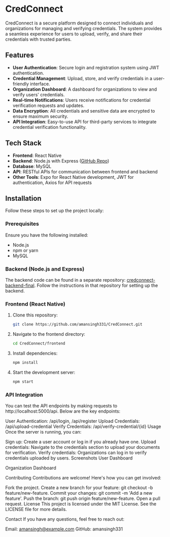 # CredConnect

CredConnect is a secure platform designed to connect individuals and organizations for managing and verifying credentials. The system provides a seamless experience for users to upload, verify, and share their credentials with trusted parties.

## Features

- **User Authentication**: Secure login and registration system using JWT authentication.
- **Credential Management**: Upload, store, and verify credentials in a user-friendly interface.
- **Organization Dashboard**: A dashboard for organizations to view and verify users' credentials.
- **Real-time Notifications**: Users receive notifications for credential verification requests and updates.
- **Data Encryption**: All credentials and sensitive data are encrypted to ensure maximum security.
- **API Integration**: Easy-to-use API for third-party services to integrate credential verification functionality.

## Tech Stack

- **Frontend**: React Native
- **Backend**: Node.js with Express ([GitHub Repo](https://github.com/amansingh331/credconnect-backend-final))
- **Database**: MySQL
- **API**: RESTful APIs for communication between frontend and backend
- **Other Tools**: Expo for React Native development, JWT for authentication, Axios for API requests

## Installation

Follow these steps to set up the project locally:

### Prerequisites

Ensure you have the following installed:
- Node.js
- npm or yarn
- MySQL

### Backend (Node.js and Express)

The backend code can be found in a separate repository: [credconnect-backend-final](https://github.com/amansingh331/credconnect-backend-final). Follow the instructions in that repository for setting up the backend.

### Frontend (React Native)

1. Clone this repository:
   ```bash
   git clone https://github.com/amansingh331/CredConnect.git

2. Navigate to the frontend directory:
   ```bash
   cd CredConnect/frontend

3. Install dependencies:
   ```bash
   npm install

4. Start the development server:
   ```bash
   npm start

### API Integration
You can test the API endpoints by making requests to http://localhost:5000/api. Below are the key endpoints:

User Authentication: /api/login, /api/register
Upload Credentials: /api/upload-credential
Verify Credentials: /api/verify-credential/{id}
Usage
Once the server is running, you can:

Sign up: Create a user account or log in if you already have one.
Upload credentials: Navigate to the credentials section to upload your documents for verification.
Verify credentials: Organizations can log in to verify credentials uploaded by users.
Screenshots
User Dashboard

Organization Dashboard

Contributing
Contributions are welcome! Here's how you can get involved:

Fork the project.
Create a new branch for your feature: git checkout -b feature/new-feature.
Commit your changes: git commit -m 'Add a new feature'.
Push the branch: git push origin feature/new-feature.
Open a pull request.
License
This project is licensed under the MIT License. See the LICENSE file for more details.

Contact
If you have any questions, feel free to reach out:

Email: amansingh@example.com
GitHub: amansingh331

